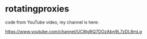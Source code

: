 # rotatingproxies

code from YouTube video, my channel is here:

https://www.youtube.com/channel/UC8tgRQ7DOzAbn9L7zDL8mLg
